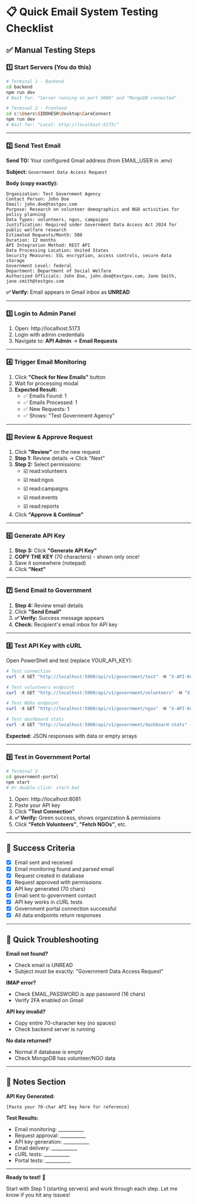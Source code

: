 # 📋 Quick Email System Testing Checklist

## ✅ Manual Testing Steps

### 1️⃣ **Start Servers** (You do this)
```bash
# Terminal 1 - Backend
cd backend
npm run dev
# Wait for: "Server running on port 5000" and "MongoDB connected"

# Terminal 2 - Frontend
cd c:\Users\SIDDHESH\Desktop\CareConnect
npm run dev
# Wait for: "Local: http://localhost:5173/"
```

---

### 2️⃣ **Send Test Email**

**Send TO:** Your configured Gmail address (from EMAIL_USER in .env)

**Subject:** `Government Data Access Request`

**Body (copy exactly):**
```
Organization: Test Government Agency
Contact Person: John Doe
Email: john.doe@testgov.com
Purpose: Research on volunteer demographics and NGO activities for policy planning
Data Types: volunteers, ngos, campaigns
Justification: Required under Government Data Access Act 2024 for public welfare research
Estimated Requests/Month: 500
Duration: 12 months
API Integration Method: REST API
Data Processing Location: United States
Security Measures: SSL encryption, access controls, secure data storage
Government Level: federal
Department: Department of Social Welfare
Authorized Officials: John Doe, john.doe@testgov.com; Jane Smith, jane.smith@testgov.com
```

**✅ Verify:** Email appears in Gmail inbox as **UNREAD**

---

### 3️⃣ **Login to Admin Panel**

1. Open: http://localhost:5173
2. Login with admin credentials
3. Navigate to: **API Admin** → **Email Requests**

---

### 4️⃣ **Trigger Email Monitoring**

1. Click **"Check for New Emails"** button
2. Wait for processing modal
3. **Expected Result:**
   - ✅ Emails Found: 1
   - ✅ Emails Processed: 1
   - ✅ New Requests: 1
   - ✅ Shows: "Test Government Agency"

---

### 5️⃣ **Review & Approve Request**

1. Click **"Review"** on the new request
2. **Step 1:** Review details → Click "Next"
3. **Step 2:** Select permissions:
   - ☑️ read:volunteers
   - ☑️ read:ngos
   - ☑️ read:campaigns
   - ☑️ read:events
   - ☑️ read:reports
4. Click **"Approve & Continue"**

---

### 6️⃣ **Generate API Key**

1. **Step 3:** Click **"Generate API Key"**
2. **COPY THE KEY** (70 characters) - shown only once!
3. Save it somewhere (notepad)
4. Click **"Next"**

---

### 7️⃣ **Send Email to Government**

1. **Step 4:** Review email details
2. Click **"Send Email"**
3. **✅ Verify:** Success message appears
4. **Check:** Recipient's email inbox for API key

---

### 8️⃣ **Test API Key with cURL**

Open PowerShell and test (replace YOUR_API_KEY):

```powershell
# Test connection
curl -X GET "http://localhost:5000/api/v1/government/test" -H "X-API-Key: YOUR_API_KEY"

# Test volunteers endpoint
curl -X GET "http://localhost:5000/api/v1/government/volunteers" -H "X-API-Key: YOUR_API_KEY"

# Test NGOs endpoint
curl -X GET "http://localhost:5000/api/v1/government/ngos" -H "X-API-Key: YOUR_API_KEY"

# Test dashboard stats
curl -X GET "http://localhost:5000/api/v1/government/dashboard-stats" -H "X-API-Key: YOUR_API_KEY"
```

**Expected:** JSON responses with data or empty arrays

---

### 9️⃣ **Test in Government Portal**

```bash
# Terminal 3
cd government-portal
npm start
# Or double-click: start.bat
```

1. Open: http://localhost:8081
2. Paste your API key
3. Click **"Test Connection"**
4. **✅ Verify:** Green success, shows organization & permissions
5. Click **"Fetch Volunteers"**, **"Fetch NGOs"**, etc.

---

## 🎯 Success Criteria

- [x] Email sent and received
- [x] Email monitoring found and parsed email
- [x] Request created in database
- [x] Request approved with permissions
- [x] API key generated (70 chars)
- [x] Email sent to government contact
- [x] API key works in cURL tests
- [x] Government portal connection successful
- [x] All data endpoints return responses

---

## 🐛 Quick Troubleshooting

**Email not found?**
- Check email is UNREAD
- Subject must be exactly: "Government Data Access Request"

**IMAP error?**
- Check EMAIL_PASSWORD is app password (16 chars)
- Verify 2FA enabled on Gmail

**API key invalid?**
- Copy entire 70-character key (no spaces)
- Check backend server is running

**No data returned?**
- Normal if database is empty
- Check MongoDB has volunteer/NGO data

---

## 📝 Notes Section

**API Key Generated:**
```
[Paste your 70-char API key here for reference]
```

**Test Results:**
- Email monitoring: ___________
- Request approval: ___________
- API key generation: ___________
- Email delivery: ___________
- cURL tests: ___________
- Portal tests: ___________

---

**Ready to test!** 🚀

Start with Step 1 (starting servers) and work through each step.
Let me know if you hit any issues!
